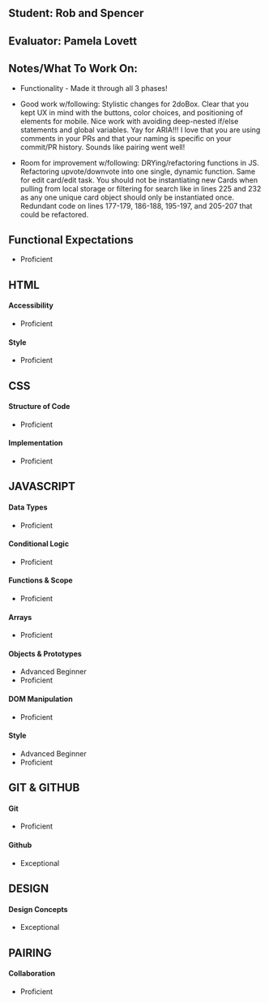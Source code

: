 ## Student: Rob and Spencer
## Evaluator: Pamela Lovett
## Notes/What To Work On:

- Functionality - Made it through all 3 phases!

- Good work w/following:
    Stylistic changes for 2doBox. Clear that you kept UX in mind with the buttons, color choices, and positioning of elements for mobile. Nice work with avoiding deep-nested if/else statements and global variables. Yay for ARIA!!! I love that you are using comments in your PRs and that your naming is specific on your commit/PR history. Sounds like pairing went well!

- Room for improvement w/following:
    DRYing/refactoring functions in JS. Refactoring upvote/downvote into one single, dynamic function. Same for edit card/edit task. You should not be instantiating new Cards when pulling from local storage or filtering for search like in lines 225 and 232 as any one unique card object should only be instantiated once. Redundant code on lines 177-179, 186-188, 195-197, and 205-207 that could be refactored. 

## Functional Expectations
 
* Proficient   

## HTML

#### Accessibility

* Proficient  

#### Style

* Proficient  

## CSS

#### Structure of Code

* Proficient 

#### Implementation
 
* Proficient  

## JAVASCRIPT

#### Data Types
 
* Proficient  

#### Conditional Logic

* Proficient  

#### Functions & Scope
 
* Proficient   

#### Arrays
 
* Proficient  

#### Objects & Prototypes

* Advanced Beginner
* Proficient   

#### DOM Manipulation
 
* Proficient  

#### Style

* Advanced Beginner  
* Proficient  

## GIT & GITHUB

#### Git

* Proficient   

#### Github

* Exceptional  

## DESIGN

#### Design Concepts
 
* Exceptional  

## PAIRING

#### Collaboration
 
* Proficient  